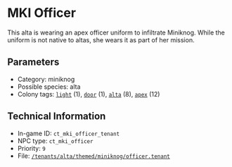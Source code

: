 # MKI Officer

This alta is wearing an apex officer uniform to infiltrate Miniknog. While the uniform is not native to altas, she wears it as part of her mission.

## Parameters

- Category: miniknog
- Possible species: alta
- Colony tags: [`light`](https://ceterai.github.io/MyEnternia/Wiki/Tags/Light) (1), [`door`](https://ceterai.github.io/MyEnternia/Wiki/Tags/Door) (1), [`alta`](https://ceterai.github.io/MyEnternia/Wiki/Tags/Alta) (8), [`apex`](https://ceterai.github.io/MyEnternia/Wiki/Tags/Apex) (12)

## Technical Information

- In-game ID: `ct_mki_officer_tenant`
- NPC type: `ct_mki_officer`
- Priority: `9`
- File: [`/tenants/alta/themed/miniknog/officer.tenant`](https://github.com/Ceterai/Enternia/blob/main/tenants/alta/themed/miniknog/officer.tenant)
